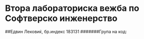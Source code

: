 # Втора лабораториска вежба по Софтверско инженерство
##Едвин Лековиќ, бр.индекс 183131
#######Група на код:
